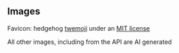 ## Images
Favicon: hedgehog [twemoji](https://github.com/twitter/twemoji) under an [MIT license](https://github.com/twitter/twemoji/blob/master/LICENSE)

All other images, including from the API are AI generated

